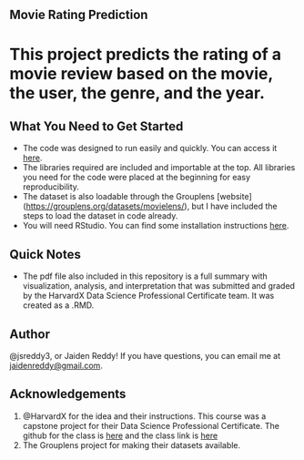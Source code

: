 ## Movie Rating Prediction

# This project predicts the rating of a movie review based on the movie, the user, the genre, and the year.

## What You Need to Get Started
- The code was designed to run easily and quickly. You can access it [here](https://github.com/jsreddy3/Movie-Rating-Prediction/blob/master/movie2.R).
- The libraries required are included and importable at the top. All libraries you need for the code were placed at the beginning for easy reproducibility.
- The dataset is also loadable through the Grouplens [website] (https://grouplens.org/datasets/movielens/), but I have included the steps to load the dataset in code already.
- You will need RStudio. You can find some installation instructions [here](https://rstudio.com/products/rstudio/).

## Quick Notes
- The pdf file also included in this repository is a full summary with visualization, analysis, and interpretation that was submitted and graded by the HarvardX Data Science Professional Certificate team. It was created as a .RMD.

## Author
@jsreddy3, or Jaiden Reddy! If you have questions, you can email me at jaidenreddy@gmail.com.

## Acknowledgements
1. @HarvardX for the idea and their instructions. This course was a capstone project for their Data Science Professional Certificate. The github for the class is [here](https://github.com/nrwade0/edX) and the class link is [here](https://www.edx.org/professional-certificate/harvardx-data-science)
2. The Grouplens project for making their datasets available.
